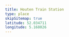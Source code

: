 ```yaml
---
title: Houten Train Station
type: place
skipSitemap: true
latitude: 52.034711
longitude: 5.168026
---
```

